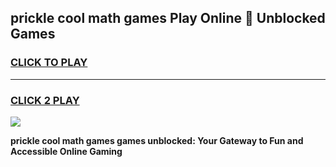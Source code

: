 
## prickle cool math games Play Online 👋 Unblocked Games
<h3>
<a href="https://news.freeplayer.one?title=prickle_cool_math_games&ref=17CMG">CLICK TO PLAY</a></h3>
<hr>

<h3>
<a href="https://news.freeplayer.one?title=prickle_cool_math_games&ref=17CMG">CLICK 2 PLAY</a>
  
</h3>

<a href="https://news.freeplayer.one?title=prickle_cool_math_games&ref=17CMG/"><img src="https://clearcache.store/games.png"></a>


**prickle cool math games games unblocked: Your Gateway to Fun and Accessible Online Gaming**
